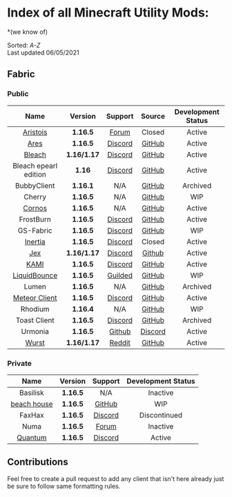 # Index of all Minecraft Utility Mods:
*(we know of)

Sorted: *A-Z*     
Last updated 06/05/2021

## Fabric

### Public

| Name | Version | Support | Source | Development Status |
|:-:|:-:|:-:|:-:|:-:|
| [Aristois](https://aristois.net/) | **1.16.5** | [Forum](https://discuss.aristois.net/) | Closed | Active |
| [Ares](https://aresclient.org/) | **1.16.5** | [Discord](https://discord.com/invite/GtBgknj) | [GitHub](https://github.com/AresClient/ares) | Active |
| [Bleach](https://bleachhack.github.io) | **1.16/1.17** | [Discord](https://discord.com/invite/b5Wc4nQ) | [GitHub](https://github.com/BleachDrinker420/bleachhack-1.14) | Active |
| Bleach epearl edition | **1.16** | [Discord](https://discord.com/invite/WkdpPZ6) | [GitHub](https://github.com/22s/bleachhack-1.16-epearl-edition) | Active |
| BubbyClient | **1.16.1** | N/A | [GitHub](https://github.com/BubbyRoosh1/BubbyClient-Fabric-1.16) | Archived |
| Cherry | **1.16.5** | N/A | [GitHub](https://github.com/Gav06/Cherry-Client) | WIP |
| [Cornos](https://cornos.cf) | **1.16.5** | N/A | [GitHub](https://github.com/AriliusClient/Cornos) | Active |
| FrostBurn | **1.16.5** | [Discord](https://discord.gg/XkpYgpfHtc) | [GitHub](https://github.com/evaan/FrostBurn) | Active |
| GS-Fabric | **1.16.5** | [Discord](https://discord.gg/xfgPw63) | [GitHub](https://github.com/IUDevman/gamesense-fabric) | WIP |
| [Inertia](https://inertiaclient.com/) | **1.16.5** | [Discord](https://discord.com/invite/ZyMKgSm) | Closed | Active |
| [Jex](https://jexclient.com) | **1.16/1.17** | [Discord](https://discord.gg/6sCnhXuAG6) | [Github](https://github.com/DustinRepo/JexClient-main) | Active
| [KAMI](https://kamiclient.com) | **1.16.5** | [Discord](https://discord.gg/9hvwgeg) | [GitHub](https://github.com/zeroeightysix/KAMI) | Active |
| [LiquidBounce](https://liquidbounce.net) | **1.16.5** | [Guilded](https://www.guilded.gg/CCBlueX) | [GitHub](https://github.com/CCBlueX/LiquidBounce) | WIP |
| Lumen | **1.16.5** | N/A | [GitHub](https://github.com/olliem5/lumen) | Archived |
| [Meteor Client](https://meteorclient.com/) | **1.16.5** | [Discord](https://discord.com/invite/bBGQZvd) | [GitHub](https://github.com/MeteorDevelopment/meteor-client) | Active |
| Rhodium | **1.16.4** | N/A | [GitHub](https://github.com/IUDevman/Rhodium) | WIP |
| Toast Client | **1.16.5** | [Discord](https://discord.gg/YPAUujrrb9) | [GitHub](https://github.com/RemainingToast/toastclient) | Archived |
| Urmonia | **1.16.5** | [Github](https://github.com/codex1729/urmomia) | [Discord](https://discord.gg/Eur9N2c8SV) | Active |
| [Wurst](https://www.wurstclient.net/) | **1.16/1.17** | [Reddit](https://www.reddit.com/r/WurstClient/) | [GitHub](https://github.com/Wurst-Imperium/Wurst7) | Active |

### Private

| Name | Version | Support | Development Status |
|:-:|:-:|:-:|:-:|
| Basilisk | **1.16.5** | N/A | Inactive |
| [beach house](https://beach-house-development.github.io/website/) |  **1.16.5**  | [GitHub](https://github.com/beach-house-development) | WIP |
| FaxHax | **1.16.5** | [Discord](https://discord.gg/D6XqgbVGFT) | Discontinued |
| Numa |  **1.16.5**  | [Forum](https://numaclient.net/) | Inactive |
| [Quantum](https://quantumclient.org/) |  **1.16.5**  | [Discord](https://discord.gg/DC358waTEZ) | Active |

## Contributions  
Feel free to create a pull request to add any client that isn't here already just be sure to follow same formatting rules.
